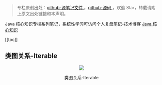 > 专栏原创出处：[github-源笔记文件 ](https://github.com/GourdErwa/review-notes/tree/master/language/java-core) ，[github-源码 ](https://github.com/GourdErwa/java-advanced/tree/master/java-core)，欢迎 Star，转载请附上原文出处链接和本声明。

Java 核心知识专栏系列笔记，系统性学习可访问个人复盘笔记-技术博客 [Java 核心知识](https://review-notes.top/language/java-core/)

[[toc]]
## 类图关系-Iterable

<div align="center">
    <img src="https://blog-review-notes.oss-cn-beijing.aliyuncs.com/language/java-core/_images/类图关系-Iterable.png">
    <p>类图关系-Iterable</p>
</div>